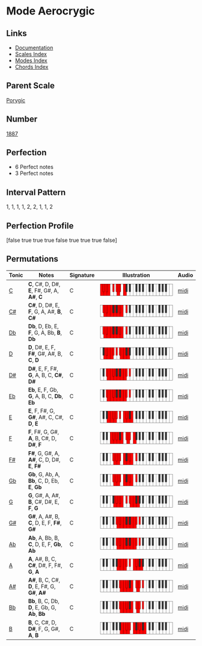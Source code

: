 # Mode Aerocrygic

## Links

- [Documentation](index.md)
- [Scales Index](Scales.md)
- [Modes Index](Modes.md)
- [Chords Index](Chords.md)

## Parent Scale

[Porygic](ScalePorygic.md)

## Number

[1887](https://ianring.com/musictheory/scales/1887)

## Perfection

- 6 Perfect notes
- 3 Perfect notes

## Interval Pattern

1, 1, 1, 1, 2, 2, 1, 1, 2

## Perfection Profile

[false true true true false true true true false]

## Permutations

| Tonic | Notes | Signature | Illustration | Audio |
|-------|-------|-----------|--------------|-------|
| [C](ModeCNaturalAerocrygic.md) | **C**, C#, D, D#, **E**, F#, G#, A, **A#**, **C** | C | ![CNaturalAerocrygic](ModeCNaturalAerocrygic.png) | [midi](https://github.com/edipermadi/music/blob/main/docs/ModeCNaturalAerocrygic.mid?raw=true) |
| [C#](ModeCSharpAerocrygic.md) | **C#**, D, D#, E, **F**, G, A, A#, **B**, **C#** | C | ![CSharpAerocrygic](ModeCSharpAerocrygic.png) | [midi](https://github.com/edipermadi/music/blob/main/docs/ModeCSharpAerocrygic.mid?raw=true) |
| [Db](ModeDFlatAerocrygic.md) | **Db**, D, Eb, E, **F**, G, A, Bb, **B**, **Db** | C | ![DFlatAerocrygic](ModeDFlatAerocrygic.png) | [midi](https://github.com/edipermadi/music/blob/main/docs/ModeDFlatAerocrygic.mid?raw=true) |
| [D](ModeDNaturalAerocrygic.md) | **D**, D#, E, F, **F#**, G#, A#, B, **C**, **D** | C | ![DNaturalAerocrygic](ModeDNaturalAerocrygic.png) | [midi](https://github.com/edipermadi/music/blob/main/docs/ModeDNaturalAerocrygic.mid?raw=true) |
| [D#](ModeDSharpAerocrygic.md) | **D#**, E, F, F#, **G**, A, B, C, **C#**, **D#** | C | ![DSharpAerocrygic](ModeDSharpAerocrygic.png) | [midi](https://github.com/edipermadi/music/blob/main/docs/ModeDSharpAerocrygic.mid?raw=true) |
| [Eb](ModeEFlatAerocrygic.md) | **Eb**, E, F, Gb, **G**, A, B, C, **Db**, **Eb** | C | ![EFlatAerocrygic](ModeEFlatAerocrygic.png) | [midi](https://github.com/edipermadi/music/blob/main/docs/ModeEFlatAerocrygic.mid?raw=true) |
| [E](ModeENaturalAerocrygic.md) | **E**, F, F#, G, **G#**, A#, C, C#, **D**, **E** | C | ![ENaturalAerocrygic](ModeENaturalAerocrygic.png) | [midi](https://github.com/edipermadi/music/blob/main/docs/ModeENaturalAerocrygic.mid?raw=true) |
| [F](ModeFNaturalAerocrygic.md) | **F**, F#, G, G#, **A**, B, C#, D, **D#**, **F** | C | ![FNaturalAerocrygic](ModeFNaturalAerocrygic.png) | [midi](https://github.com/edipermadi/music/blob/main/docs/ModeFNaturalAerocrygic.mid?raw=true) |
| [F#](ModeFSharpAerocrygic.md) | **F#**, G, G#, A, **A#**, C, D, D#, **E**, **F#** | C | ![FSharpAerocrygic](ModeFSharpAerocrygic.png) | [midi](https://github.com/edipermadi/music/blob/main/docs/ModeFSharpAerocrygic.mid?raw=true) |
| [Gb](ModeGFlatAerocrygic.md) | **Gb**, G, Ab, A, **Bb**, C, D, Eb, **E**, **Gb** | C | ![GFlatAerocrygic](ModeGFlatAerocrygic.png) | [midi](https://github.com/edipermadi/music/blob/main/docs/ModeGFlatAerocrygic.mid?raw=true) |
| [G](ModeGNaturalAerocrygic.md) | **G**, G#, A, A#, **B**, C#, D#, E, **F**, **G** | C | ![GNaturalAerocrygic](ModeGNaturalAerocrygic.png) | [midi](https://github.com/edipermadi/music/blob/main/docs/ModeGNaturalAerocrygic.mid?raw=true) |
| [G#](ModeGSharpAerocrygic.md) | **G#**, A, A#, B, **C**, D, E, F, **F#**, **G#** | C | ![GSharpAerocrygic](ModeGSharpAerocrygic.png) | [midi](https://github.com/edipermadi/music/blob/main/docs/ModeGSharpAerocrygic.mid?raw=true) |
| [Ab](ModeAFlatAerocrygic.md) | **Ab**, A, Bb, B, **C**, D, E, F, **Gb**, **Ab** | C | ![AFlatAerocrygic](ModeAFlatAerocrygic.png) | [midi](https://github.com/edipermadi/music/blob/main/docs/ModeAFlatAerocrygic.mid?raw=true) |
| [A](ModeANaturalAerocrygic.md) | **A**, A#, B, C, **C#**, D#, F, F#, **G**, **A** | C | ![ANaturalAerocrygic](ModeANaturalAerocrygic.png) | [midi](https://github.com/edipermadi/music/blob/main/docs/ModeANaturalAerocrygic.mid?raw=true) |
| [A#](ModeASharpAerocrygic.md) | **A#**, B, C, C#, **D**, E, F#, G, **G#**, **A#** | C | ![ASharpAerocrygic](ModeASharpAerocrygic.png) | [midi](https://github.com/edipermadi/music/blob/main/docs/ModeASharpAerocrygic.mid?raw=true) |
| [Bb](ModeBFlatAerocrygic.md) | **Bb**, B, C, Db, **D**, E, Gb, G, **Ab**, **Bb** | C | ![BFlatAerocrygic](ModeBFlatAerocrygic.png) | [midi](https://github.com/edipermadi/music/blob/main/docs/ModeBFlatAerocrygic.mid?raw=true) |
| [B](ModeBNaturalAerocrygic.md) | **B**, C, C#, D, **D#**, F, G, G#, **A**, **B** | C | ![BNaturalAerocrygic](ModeBNaturalAerocrygic.png) | [midi](https://github.com/edipermadi/music/blob/main/docs/ModeBNaturalAerocrygic.mid?raw=true) |
